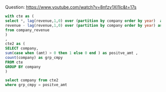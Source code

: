 Question: https://www.youtube.com/watch?v=8nfzv1XI1Ic&t=17s

```sql
with cte as (
select *, lag(revenue,1,0) over (partition by company order by year)  as lg,
revenue - lag(revenue,1,0) over (partition by company order by year) as amt 
from company_revenue 
)
,
cte2 as ( 
SELECT company, 
sum(case when (amt) > 0 then 1 else 0 end ) as positve_amt ,
count(company) as grp_cmpy
FROM cte
GROUP BY company
)

select company from cte2
where grp_cmpy = positve_amt
```